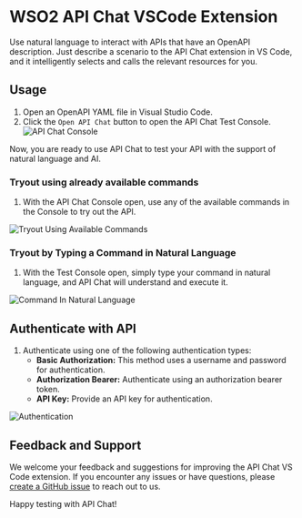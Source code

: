 # WSO2 API Chat VSCode Extension

Use natural language to interact with APIs that have an OpenAPI description. Just describe a scenario to the API Chat extension in VS Code, and it intelligently selects and calls the relevant resources for you.

## Usage

1. Open an OpenAPI YAML file in Visual Studio Code.
2. Click the `Open API Chat` button to open the API Chat Test Console.
![API Chat Console](docs/api-chat-extension/images/open-test-console.png)

Now, you are ready to use API Chat to test your API with the support of natural language and AI.

### Tryout using already available commands

1. With the API Chat Console open, use any of the available commands in the Console to try out the API.

![Tryout Using Available Commands](docs/api-chat-extension/images/test-using-available-commands.gif)

### Tryout by Typing a Command in Natural Language

1. With the Test Console open, simply type your command in natural language, and API Chat will understand and execute it.

![Command In Natural Language](docs/api-chat-extension/images/command-with-natural-lang.gif)

## Authenticate with API

1. Authenticate using one of the following authentication types:
   - **Basic Authorization:** This method uses a username and password for authentication.
   - **Authorization Bearer:** Authenticate using an authorization bearer token.
   - **API Key:** Provide an API key for authentication.
   
![Authentication](docs/api-chat-extension/images/authentication.gif)

## Feedback and Support

We welcome your feedback and suggestions for improving the API Chat VS Code extension. If you encounter any issues or have questions, please [create a GitHub issue](https://github.com/wso2/choreo-vscode/issues) to reach out to us.

Happy testing with API Chat!
